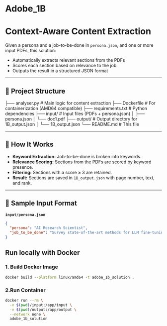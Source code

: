 # Adobe_1B
# Context-Aware Content Extraction

Given a persona and a job-to-be-done in `persona.json`, and one or more input PDFs, this solution:
- Automatically extracts relevant sections from the PDFs
- Scores each section based on relevance to the job
- Outputs the result in a structured JSON format

---

## 📁 Project Structure

├── analyser.py # Main logic for content extraction
├── Dockerfile # For containerization (AMD64 compatible)
├── requirements.txt # Python dependencies
├── input/ # Input files (PDFs + persona.json)
│ ├── persona.json
│ └── doc1.pdf
├── output/ # Output directory for 1B_output.json
│ └── 1B_output.json
└── README.md # This file

---

## 🧠 How It Works

- **Keyword Extraction:** Job-to-be-done is broken into keywords.
- **Relevance Scoring:** Sections from the PDFs are scored by keyword presence.
- **Filtering:** Sections with a score ≥ 3 are retained.
- **Result:** Sections are saved in `1B_output.json` with page number, text, and rank.

---

## 🧪 Sample Input Format

**`input/persona.json`**
```json
{
  "persona": "AI Research Scientist",
  "job_to_be_done": "Survey state-of-the-art methods for LLM fine-tuning"
}
```

## Run locally with Docker
### 1. Build Docker Image
```bash
docker build --platform linux/amd64 -t adobe_1b_solution .
```
### 2.Run Container
```bash
docker run --rm \
  -v $(pwd)/input:/app/input \
  -v $(pwd)/output:/app/output \
  --network none \
  adobe_1b_solution
```
